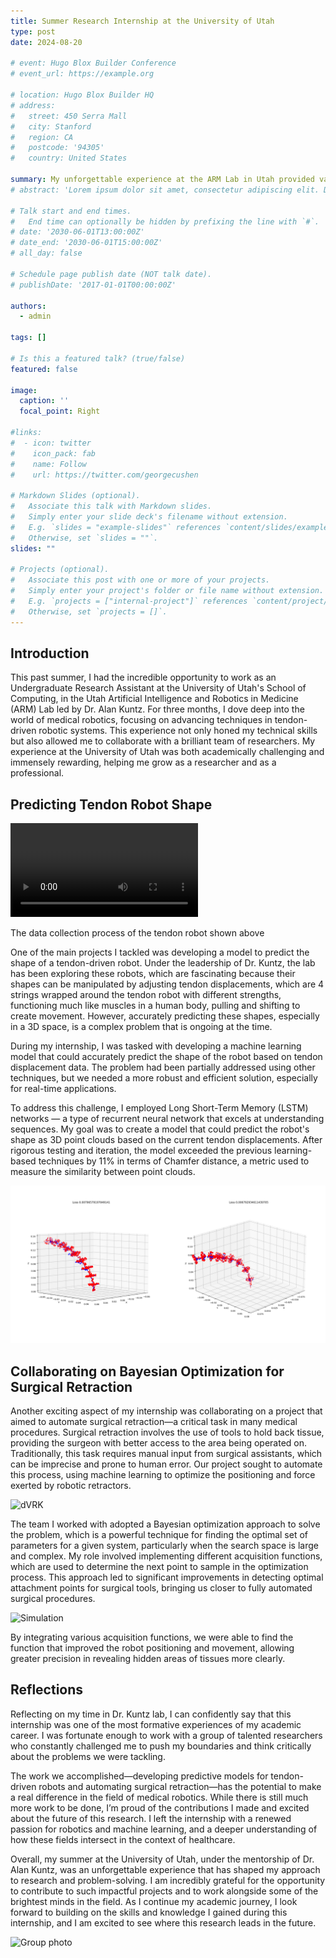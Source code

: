 ```yaml
---
title: Summer Research Internship at the University of Utah
type: post
date: 2024-08-20

# event: Hugo Blox Builder Conference
# event_url: https://example.org

# location: Hugo Blox Builder HQ
# address:
#   street: 450 Serra Mall
#   city: Stanford
#   region: CA
#   postcode: '94305'
#   country: United States

summary: My unforgettable experience at the ARM Lab in Utah provided valuable hands-on research opportunities, where I applied cutting-edge technologies and collaborated on projects that have the potential to impact the future of healthcare and robotics.
# abstract: 'Lorem ipsum dolor sit amet, consectetur adipiscing elit. Duis posuere tellusac convallis placerat. Proin tincidunt magna sed ex sollicitudin condimentum. Sed ac faucibus dolor, scelerisque sollicitudin nisi. Cras purus urna, suscipit quis sapien eu, pulvinar tempor diam.'

# Talk start and end times.
#   End time can optionally be hidden by prefixing the line with `#`.
# date: '2030-06-01T13:00:00Z'
# date_end: '2030-06-01T15:00:00Z'
# all_day: false

# Schedule page publish date (NOT talk date).
# publishDate: '2017-01-01T00:00:00Z'

authors:
  - admin

tags: []

# Is this a featured talk? (true/false)
featured: false

image:
  caption: ''
  focal_point: Right

#links:
#  - icon: twitter
#    icon_pack: fab
#    name: Follow
#    url: https://twitter.com/georgecushen

# Markdown Slides (optional).
#   Associate this talk with Markdown slides.
#   Simply enter your slide deck's filename without extension.
#   E.g. `slides = "example-slides"` references `content/slides/example-slides.md`.
#   Otherwise, set `slides = ""`.
slides: ""

# Projects (optional).
#   Associate this post with one or more of your projects.
#   Simply enter your project's folder or file name without extension.
#   E.g. `projects = ["internal-project"]` references `content/project/deep-learning/index.md`.
#   Otherwise, set `projects = []`.
---
```


## Introduction

This past summer, I had the incredible opportunity to work as an Undergraduate Research Assistant at the University of Utah's School of Computing, in the Utah Artificial Intelligence and Robotics in Medicine (ARM) Lab led by Dr. Alan Kuntz. For three months, I dove deep into the world of medical robotics, focusing on advancing techniques in tendon-driven robotic systems. This experience not only honed my technical skills but also allowed me to collaborate with a brilliant team of researchers. My experience at the University of Utah was both academically challenging and immensely rewarding, helping me grow as a researcher and as a professional.

## Predicting Tendon Robot Shape

<video controls>
  <source src="IMG_4543.mp4" type="video/mp4">
  Your browser does not support the video tag.
</video>

The data collection process of the tendon robot shown above

One of the main projects I tackled was developing a model to predict the shape of a tendon-driven robot. Under the leadership of Dr. Kuntz, the lab has been exploring these robots, which are fascinating because their shapes can be manipulated by adjusting tendon displacements, which are 4 strings wrapped around the tendon robot with different strengths, functioning much like muscles in a human body, pulling and shifting to create movement. However, accurately predicting these shapes, especially in a 3D space, is a complex problem that is ongoing at the time.

During my internship, I was tasked with developing a machine learning model that could accurately predict the shape of the robot based on tendon displacement data. The problem had been partially addressed using other techniques, but we needed a more robust and efficient solution, especially for real-time applications.

To address this challenge, I employed Long Short-Term Memory (LSTM) networks — a type of recurrent neural network that excels at understanding sequences. My goal was to create a model that could predict the robot's shape as 3D point clouds based on the current tendon displacements. After rigorous testing and iteration, the model exceeded the previous learning-based techniques by 11% in terms of Chamfer distance, a metric used to measure the similarity between point clouds.

![Tendon LSTM](comparison.png "Deep Decoder Network (Left), the previous method, compared to LSTM (Right), where LSTM slightly performs better than the previous method")

## Collaborating on Bayesian Optimization for Surgical Retraction

Another exciting aspect of my internship was collaborating on a project that aimed to automate surgical retraction—a critical task in many medical procedures. Surgical retraction involves the use of tools to hold back tissue, providing the surgeon with better access to the area being operated on. Traditionally, this task requires manual input from surgical assistants, which can be imprecise and prone to human error. Our project sought to automate this process, using machine learning to optimize the positioning and force exerted by robotic retractors.

![dVRK](IMG_4532.png "da Vinci Research Kit (dVRK) robot")

The team I worked with adopted a Bayesian optimization approach to solve the problem, which is a powerful technique for finding the optimal set of parameters for a given system, particularly when the search space is large and complex. My role involved implementing different acquisition functions, which are used to determine the next point to sample in the optimization process. This approach led to significant improvements in detecting optimal attachment points for surgical tools, bringing us closer to fully automated surgical procedures.

![Simulation](IMG_4295.png "Experiment of the surgical retraction on the dVRK simulation")

By integrating various acquisition functions, we were able to find the function that improved the robot positioning and movement, allowing greater precision in revealing hidden areas of tissues more clearly.

## Reflections

Reflecting on my time in Dr. Kuntz lab, I can confidently say that this internship was one of the most formative experiences of my academic career. I was fortunate enough to work with a group of talented researchers who constantly challenged me to push my boundaries and think critically about the problems we were tackling.

The work we accomplished—developing predictive models for tendon-driven robots and automating surgical retraction—has the potential to make a real difference in the field of medical robotics. While there is still much more work to be done, I’m proud of the contributions I made and excited about the future of this research. I left the internship with a renewed passion for robotics and machine learning, and a deeper understanding of how these fields intersect in the context of healthcare.

Overall, my summer at the University of Utah, under the mentorship of Dr. Alan Kuntz, was an unforgettable experience that has shaped my approach to research and problem-solving. I am incredibly grateful for the opportunity to contribute to such impactful projects and to work alongside some of the brightest minds in the field. As I continue my academic journey, I look forward to building on the skills and knowledge I gained during this internship, and I am excited to see where this research leads in the future.

![Group photo](group_photo.png)